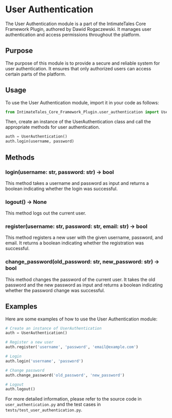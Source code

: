 # User Authentication

The User Authentication module is a part of the IntimateTales Core Framework Plugin, authored by Dawid Rogaczewski. It manages user authentication and access permissions throughout the platform.

## Purpose

The purpose of this module is to provide a secure and reliable system for user authentication. It ensures that only authorized users can access certain parts of the platform.

## Usage

To use the User Authentication module, import it in your code as follows:

```python
from IntimateTales_Core_Framework_Plugin.user_authentication import UserAuthentication
```

Then, create an instance of the UserAuthentication class and call the appropriate methods for user authentication.

```python
auth = UserAuthentication()
auth.login(username, password)
```

## Methods

### login(username: str, password: str) -> bool

This method takes a username and password as input and returns a boolean indicating whether the login was successful.

### logout() -> None

This method logs out the current user.

### register(username: str, password: str, email: str) -> bool

This method registers a new user with the given username, password, and email. It returns a boolean indicating whether the registration was successful.

### change_password(old_password: str, new_password: str) -> bool

This method changes the password of the current user. It takes the old password and the new password as input and returns a boolean indicating whether the password change was successful.

## Examples

Here are some examples of how to use the User Authentication module:

```python
# Create an instance of UserAuthentication
auth = UserAuthentication()

# Register a new user
auth.register('username', 'password', 'email@example.com')

# Login
auth.login('username', 'password')

# Change password
auth.change_password('old_password', 'new_password')

# Logout
auth.logout()
```

For more detailed information, please refer to the source code in `user_authentication.py` and the test cases in `tests/test_user_authentication.py`.